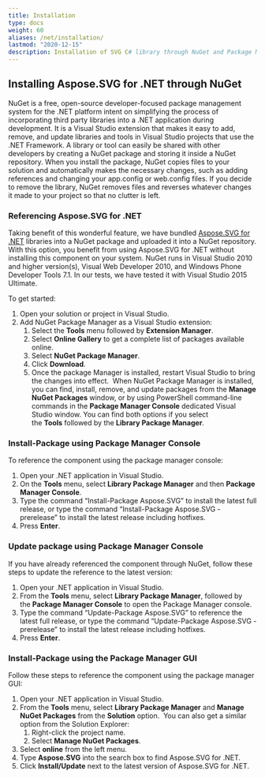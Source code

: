 ```yaml
---
title: Installation
type: docs
weight: 60
aliases: /net/installation/
lastmod: "2020-12-15"
description: Installation of SVG C# library through NuGet and Package Manager Console
---
```


## **Installing Aspose.SVG for .NET through NuGet**
NuGet is a free, open-source developer-focused package management system for the .NET platform intent on simplifying the process of incorporating third party libraries into a .NET application during development. It is a Visual Studio extension that makes it easy to add, remove, and update libraries and tools in Visual Studio projects that use the .NET Framework. A library or tool can easily be shared with other developers by creating a NuGet package and storing it inside a NuGet repository. When you install the package, NuGet copies files to your solution and automatically makes the necessary changes, such as adding references and changing your app.config or web.config files. If you decide to remove the library, NuGet removes files and reverses whatever changes it made to your project so that no clutter is left.
### **Referencing Aspose.SVG for .NET**
Taking benefit of this wonderful feature, we have bundled [Aspose.SVG for .NET](https://www.nuget.org/packages/Aspose.SVG) libraries into a NuGet package and uploaded it into a NuGet repository. With this option, you benefit from using Aspose.SVG for .NET without installing this component on your system. NuGet runs in Visual Studio 2010 and higher version(s), Visual Web Developer 2010, and Windows Phone Developer Tools 7.1. In our tests, we have tested it with Visual Studio 2015 Ultimate.

To get started:

1. Open your solution or project in Visual Studio.
1. Add NuGet Package Manager as a Visual Studio extension:
   1. Select the **Tools** menu followed by **Extension Manager**.
   1. Select **Online Gallery** to get a complete list of packages available online.
   1. Select **NuGet Package Manager**.
   1. Click **Download**.
   1. Once the package Manager is installed, restart Visual Studio to bring the changes into effect. 
      When NuGet Package Manager is installed, you can find, install, remove, and update packages from the **Manage NuGet Packages** window, or by using PowerShell command-line commands in the **Package Manager Console** dedicated Visual Studio window. You can find both options if you select the **Tools** followed by the **Library Package Manager**.
### **Install-Package using Package Manager Console**
To reference the component using the package manager console:

1. Open your .NET application in Visual Studio.
1. On the **Tools** menu, select **Library Package Manager** and then **Package Manager Console**.
1. Type the command “Install-Package Aspose.SVG” to install the latest full release, or type the command “Install-Package Aspose.SVG -prerelease” to install the latest release including hotfixes.
1. Press **Enter**.
### **Update package using Package Manager Console**
If you have already referenced the component through NuGet, follow these steps to update the reference to the latest version:

1. Open your .NET application in Visual Studio.
1. From the **Tools** menu, select **Library Package Manager**, followed by the **Package Manager Console** to open the Package Manager console.
1. Type the command “Update-Package Aspose.SVG” to reference the latest full release, or type the command “Update-Package Aspose.SVG -prerelease” to install the latest release including hotfixes.
1. Press **Enter**.
### **Install-Package using the Package Manager GUI**
Follow these steps to reference the component using the package manager GUI:

1. Open your .NET application in Visual Studio.
1. From the **Tools** menu, select **Library Package Manager** and **Manage NuGet Packages** from the **Solution** option. 
   You can also get a similar option from the Solution Explorer:
   1. Right-click the project name.
   1. Select **Manage NuGet Packages**.
1. Select **online** from the left menu.
1. Type **Aspose.SVG** into the search box to find Aspose.SVG for .NET.
1. Click **Install/Update** next to the latest version of Aspose.SVG for .NET.
